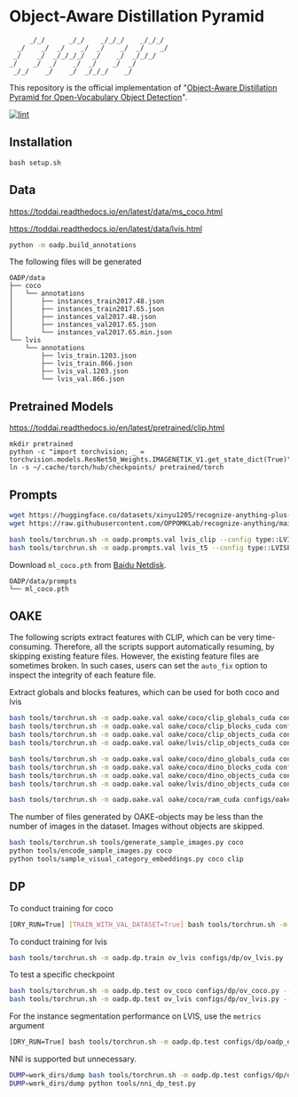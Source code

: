 # Object-Aware Distillation Pyramid

```text
     _/_/      _/_/    _/_/_/    _/_/_/
  _/    _/  _/    _/  _/    _/  _/    _/
 _/    _/  _/_/_/_/  _/    _/  _/_/_/
_/    _/  _/    _/  _/    _/  _/
 _/_/    _/    _/  _/_/_/    _/
```

This repository is the official implementation of "[Object-Aware Distillation Pyramid for Open-Vocabulary Object Detection](https://arxiv.org/abs/2303.05892)".

[![lint](https://github.com/LutingWang/OADP/actions/workflows/lint.yaml/badge.svg)](https://github.com/LutingWang/OADP/actions/workflows/lint.yaml)

## Installation

```shell
bash setup.sh
```

## Data

<https://toddai.readthedocs.io/en/latest/data/ms_coco.html>

<https://toddai.readthedocs.io/en/latest/data/lvis.html>

```bash
python -m oadp.build_annotations
```

The following files will be generated

```text
OADP/data
├── coco
│   └── annotations
│       ├── instances_train2017.48.json
│       ├── instances_train2017.65.json
│       ├── instances_val2017.48.json
│       ├── instances_val2017.65.json
│       └── instances_val2017.65.min.json
└── lvis
    └── annotations
        ├── lvis_train.1203.json
        ├── lvis_train.866.json
        ├── lvis_val.1203.json
        └── lvis_val.866.json
```

## Pretrained Models

<https://toddai.readthedocs.io/en/latest/pretrained/clip.html>

```shell
mkdir pretrained
python -c "import torchvision; _ = torchvision.models.ResNet50_Weights.IMAGENET1K_V1.get_state_dict(True)"
ln -s ~/.cache/torch/hub/checkpoints/ pretrained/torch
```

## Prompts

```bash
wget https://huggingface.co/datasets/xinyu1205/recognize-anything-plus-model-tag-descriptions/resolve/main/ram_tag_list_4585_llm_tag_descriptions.json -P oadp/prompts/utils/ram
wget https://raw.githubusercontent.com/OPPOMKLab/recognize-anything/main/datasets/openimages_rare_200/openimages_rare_200_llm_tag_descriptions.json -P oadp/prompts/utils/ram
```

```bash
bash tools/torchrun.sh -m oadp.prompts.val lvis_clip --config type::LVISPrompter --model type::CLIP
bash tools/torchrun.sh -m oadp.prompts.val lvis_t5 --config type::LVISPrompter --model type::T5
```

Download `ml_coco.pth` from [Baidu Netdisk][].

```text
OADP/data/prompts
└── ml_coco.pth
```

## OAKE

The following scripts extract features with CLIP, which can be very time-consuming. Therefore, all the scripts support automatically resuming, by skipping existing feature files. However, the existing feature files are sometimes broken. In such cases, users can set the `auto_fix` option to inspect the integrity of each feature file.

Extract globals and blocks features, which can be used for both coco and lvis

```bash
bash tools/torchrun.sh -m oadp.oake.val oake/coco/clip_globals_cuda configs/oake/clip_globals_cuda.py --config-options dataset::COCO [--auto-fix]
bash tools/torchrun.sh -m oadp.oake.val oake/coco/clip_blocks_cuda configs/oake/clip_blocks_cuda.py --config-options dataset::COCO [--auto-fix]
bash tools/torchrun.sh -m oadp.oake.val oake/coco/clip_objects_cuda configs/oake/clip_objects_cuda.py --config-options dataset::COCO [--auto-fix]
bash tools/torchrun.sh -m oadp.oake.val oake/lvis/clip_objects_cuda configs/oake/clip_objects_cuda.py --config-options dataset::LVIS [--auto-fix]

bash tools/torchrun.sh -m oadp.oake.val oake/coco/dino_globals_cuda configs/oake/dino_globals_cuda.py --config-options dataset::COCO [--auto-fix]
bash tools/torchrun.sh -m oadp.oake.val oake/coco/dino_blocks_cuda configs/oake/dino_blocks_cuda.py --config-options dataset::COCO [--auto-fix]
bash tools/torchrun.sh -m oadp.oake.val oake/coco/dino_objects_cuda configs/oake/dino_objects_cuda.py --config-options dataset::COCO [--auto-fix]
bash tools/torchrun.sh -m oadp.oake.val oake/lvis/dino_objects_cuda configs/oake/dino_objects_cuda.py --config-options dataset::LVIS [--auto-fix]

bash tools/torchrun.sh -m oadp.oake.val oake/coco/ram_cuda configs/oake/ram_cuda.py --config-options dataset::COCO
```

The number of files generated by OAKE-objects may be less than the number of images in the dataset.
Images without objects are skipped.

```bash
bash tools/torchrun.sh tools/generate_sample_images.py coco
python tools/encode_sample_images.py coco
python tools/sample_visual_category_embeddings.py coco clip
```

## DP

To conduct training for coco

```bash
[DRY_RUN=True] [TRAIN_WITH_VAL_DATASET=True] bash tools/torchrun.sh -m oadp.dp.train ov_coco configs/dp/ov_coco.py [--override .validator.dataloader.dataset.ann_file::data/coco/annotations/instances_val2017.48.json]
```

To conduct training for lvis

```bash
bash tools/torchrun.sh -m oadp.dp.train ov_lvis configs/dp/ov_lvis.py
```

To test a specific checkpoint

```bash
bash tools/torchrun.sh -m oadp.dp.test ov_coco configs/dp/ov_coco.py --load-model-from work_dirs/ov_coco/epoch_24.pth --visual xxx
bash tools/torchrun.sh -m oadp.dp.test ov_lvis configs/dp/ov_lvis.py --load-model-from work_dirs/ov_lvis/epoch_24.pth --visual xxx
```

For the instance segmentation performance on LVIS, use the `metrics` argument

```bash
[DRY_RUN=True] bash tools/torchrun.sh -m oadp.dp.test configs/dp/oadp_ov_lvis.py work_dirs/oadp_ov_lvis/epoch_24.pth --metrics bbox segm
```

NNI is supported but unnecessary.

```bash
DUMP=work_dirs/dump bash tools/torchrun.sh -m oadp.dp.test configs/dp/oadp_ov_coco.py work_dirs/oadp_ov_coco/iter_32000.pth
DUMP=work_dirs/dump python tools/nni_dp_test.py
```

[Baidu Netdisk]: https://pan.baidu.com/s/1HXWYSN9Vk6yDhjRI19JrfQ?pwd=OADP
